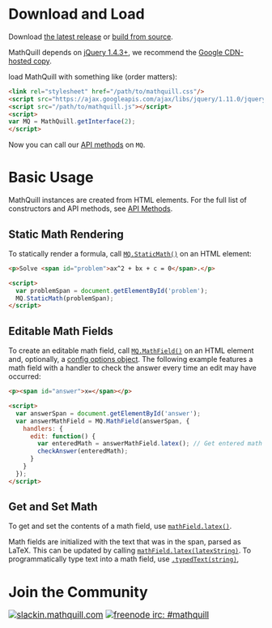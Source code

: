 # Download and Load

Download [the latest release](https://github.com/mathquill/mathquill/releases/latest) or [build from source](Contributing/#building-and-testing).

MathQuill depends on [jQuery 1.4.3+](http://jquery.com), we recommend the [Google CDN-hosted copy](http://code.google.com/apis/libraries/devguide.html#jquery).

load MathQuill with something like (order matters):
```html
<link rel="stylesheet" href="/path/to/mathquill.css"/>
<script src="https://ajax.googleapis.com/ajax/libs/jquery/1.11.0/jquery.min.js"></script>
<script src="/path/to/mathquill.js"></script>
<script>
var MQ = MathQuill.getInterface(2);
</script>
```

Now you can call our [API methods](http://mathquill.readthedocs.org/en/latest/Api_Methods/) on `MQ`.

# Basic Usage

MathQuill instances are created from HTML elements. For the full list of constructors and API methods, see [API Methods](http://mathquill.readthedocs.org/en/latest/Api_Methods).

## Static Math Rendering

To statically render a formula, call [`MQ.StaticMath()`](http://mathquill.readthedocs.org/en/latest/Api_Methods/#mqstaticmathhtml_element) on an HTML element:
```html
<p>Solve <span id="problem">ax^2 + bx + c = 0</span>.</p>

<script>
  var problemSpan = document.getElementById('problem');
  MQ.StaticMath(problemSpan);
</script>
```

## Editable Math Fields

To create an editable math field, call [`MQ.MathField()`](http://mathquill.readthedocs.org/en/latest/Api_Methods/#mqmathfieldhtml_element-config) on an HTML element and, optionally, a [config options object](http://mathquill.readthedocs.org/en/latest/Config/). The following example features a math field with a handler to check the answer every time an edit may have occurred:
```html
<p><span id="answer">x=</span></p>

<script>
  var answerSpan = document.getElementById('answer');
  var answerMathField = MQ.MathField(answerSpan, {
    handlers: {
      edit: function() {
        var enteredMath = answerMathField.latex(); // Get entered math in LaTeX format
        checkAnswer(enteredMath);
      }
    }
  });
</script>
```

## Get and Set Math

To get and set the contents of a math field, use [`mathField.latex()`](Api_Methods/#latex).

Math fields are initialized with the text that was in the span, parsed as LaTeX. This can be updated by calling [`mathField.latex(latexString)`](http://mathquill.readthedocs.org/en/latest/Api_Methods/#latexlatex_string). To programmatically type text into a math field, use [`.typedText(string)`](http://mathquill.readthedocs.org/en/latest/Api_Methods/#typedtexttext),

# Join the Community

<big>[<img alt="slackin.mathquill.com" src="http://slackin.mathquill.com/badge.svg" align="top">](http://slackin.mathquill.com)
[<img alt="freenode irc: #mathquill" src="https://img.shields.io/badge/%20freenode%20irc%20-%20%23mathquill%20-brightgreen.svg" align="top">](http://webchat.freenode.net/?channels=mathquill)</big>
